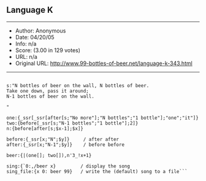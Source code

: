 
## Language K ##
---
- Author: Anonymous
- Date: 04/20/05
- Info: n/a
- Score:  (3.00 in 129 votes)
- URL: n/a
- Original URL: http://www.99-bottles-of-beer.net/language-k-343.html
---

```\d beer

s:"N bottles of beer on the wall, N bottles of beer.
Take one down, pass it around;
N-1 bottles of beer on the wall.

"

one:{_ssr[_ssr[after[s;"No more"];"N bottles";"1 bottle"];"one";"it"]}
two:{before[_ssr[s;"N-1 bottles";"1 bottle"];2]}
n:{before[after[s;$x-1];$x]}

before:{_ssr[x;"N";$y]}     / after after
after:{_ssr[x;"N-1";$y]}    / before before

beer:{|(one[]; two[]),n'3_!x+1}

sing:{`0:,/beer x}         / display the song
sing_file:{x 0: beer 99}   / write the (default) song to a file```